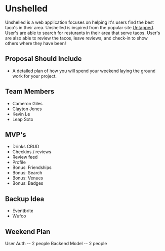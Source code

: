 # Unshelled
Unshelled is a web application focuses on helping it's users find the best taco's in their area. Unshelled is inspired from the popular site [Untapped](https://untappd.com). User's are able to search for resturants in their area that serve tacos. User's are also able to review the tacos, leave reviews, and check-in to show others where they have been!

## Proposal Should Include
- A detailed plan of how you will spend your weekend laying the ground work for your project.

## Team Members
- Cameron Giles
- Clayton Jones
- Kevin Le
- Leap Soto
## MVP's
- Drinks CRUD
- Checkins / reviews
- Review feed
- Profile
- Bonus: Friendships
- Bonus: Search
- Bonus: Venues
- Bonus: Badges

## Backup Idea
- Eventbrite
- Wufoo

## Weekend Plan

User Auth -- 2 people
Backend Model -- 2 people

